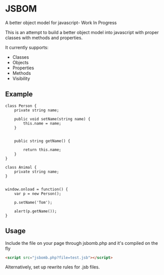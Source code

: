 JSBOM
=====

A better object model for javascript- Work In Progress


This is an attempt to build a better object model into javascript with proper classes with methods and properties. 

It currently supports:

- Classes
- Objects
- Properties
- Methods
- Visibility


Example
-------

```
class Person {
	private string name;
	
	public void setName(string name) {
		this.name = name;
	}
	
	
	public string getName() {

		return this.name;	
	}
}

class Animal {
	private string name;
}


window.onload = function() {
	var p = new Person();
	
	p.setName('Tom');

	alert(p.getName());
}
```


Usage
-----

Include the file on your page through jsbomb.php and it's compiled on the fly

```html
<script src="jsbomb.php?file=test.jsb"></script>

```

Alternatively, set up rewrite rules for .jsb files.
